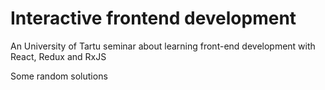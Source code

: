 # Interactive frontend development
An University of Tartu seminar about learning front-end development with React, Redux and RxJS

Some random solutions